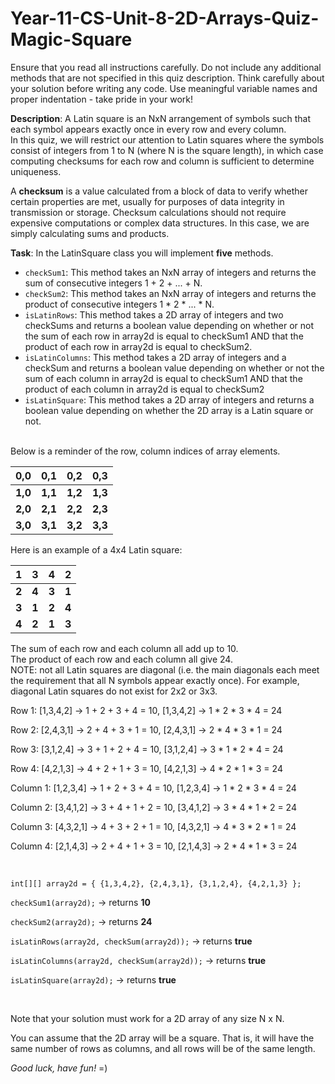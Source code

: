 # Year-11-CS-Unit-8-2D-Arrays-Quiz-Magic-Square

Ensure that you read all instructions carefully. Do not include any additional methods that are not specified in this quiz description. Think carefully about your solution before writing any code. Use meaningful variable names and proper indentation - take pride in your work! 

<b>Description</b>: A Latin square is an NxN arrangement of symbols such that each symbol appears exactly once in every row and every column.<br>
In this quiz, we will restrict our attention to Latin squares where the symbols consist of integers from 1 to N (where N is the square length), in which case computing checksums for each row and column is sufficient to determine uniqueness.

A **checksum** is a value calculated from a block of data to verify whether certain properties are met, usually for purposes of data integrity in transmission or storage. Checksum calculations should not require expensive computations or complex data structures. In this case, we are simply calculating sums and products.

<b>Task</b>: In the LatinSquare class you will implement <b>five</b> methods.
* `checkSum1`: This method takes an NxN array of integers and returns the sum of consecutive integers 1 + 2 + ... + N.
* `checkSum2`: This method takes an NxN array of integers and returns the product of consecutive integers 1 * 2 * ... * N.
* `isLatinRows`: This method takes a 2D array of integers and two checkSums and returns a boolean value depending on whether or not the sum of each row in array2d is equal to checkSum1 AND that the product of each row in array2d is equal to checkSum2.
* `isLatinColumns`: This method takes a 2D array of integers and a checkSum and returns a boolean value depending on whether or not the sum of each column in array2d is equal to checkSum1 AND that the product of each column in array2d is equal to checkSum2
* `isLatinSquare`: This method takes a 2D array of integers and returns a boolean value depending on whether the 2D array is a Latin square or not. 

<br>Below is a reminder of the row, column indices of array elements.

| 0,0     | 0,1     | 0,2     | 0,3     |
|---------|---------|---------|---------|
| **1,0** | **1,1** | **1,2** | **1,3** |
| **2,0** | **2,1** | **2,2** | **2,3** |
| **3,0** | **3,1** | **3,2** | **3,3** |

Here is an example of a 4x4 Latin square:

| 1   | 3 | 4     | 2     |
|-----|---|-------|-------|
| **2** | **4** | **3** | **1** |
| **3** | **1** | **2** | **4** |
| **4** | **2** | **1** | **3** |

The sum of each row and each column all add up to 10.<br>
The product of each row and each column all give 24.<br>
NOTE: not all Latin squares are diagonal (i.e. the main diagonals each meet the requirement that all N symbols appear exactly once). For example, diagonal Latin squares do not exist for 2x2 or 3x3. 


Row 1: [1,3,4,2] → 1 + 2 + 3 + 4 = 10, [1,3,4,2] → 1 * 2 * 3 * 4 = 24

Row 2: [2,4,3,1] → 2 + 4 + 3 + 1 = 10, [2,4,3,1] → 2 * 4 * 3 * 1 = 24

Row 3: [3,1,2,4] → 3 + 1 + 2 + 4 = 10, [3,1,2,4] → 3 * 1 * 2 * 4 = 24

Row 4: [4,2,1,3] → 4 + 2 + 1 + 3 = 10, [4,2,1,3] → 4 * 2 * 1 * 3 = 24

Column 1: [1,2,3,4] → 1 + 2 + 3 + 4 = 10, [1,2,3,4] → 1 * 2 * 3 * 4 = 24

Column 2: [3,4,1,2] → 3 + 4 + 1 + 2 = 10, [3,4,1,2] → 3 * 4 * 1 * 2 = 24

Column 3: [4,3,2,1] → 4 + 3 + 2 + 1 = 10, [4,3,2,1] → 4 * 3 * 2 * 1 = 24

Column 4: [2,1,4,3] → 2 + 4 + 1 + 3 = 10, [2,1,4,3] → 2 * 4 * 1 * 3 = 24

<br>

`int[][] array2d = { {1,3,4,2}, {2,4,3,1}, {3,1,2,4}, {4,2,1,3} };`

`checkSum1(array2d);` → returns <b>10</b>

`checkSum2(array2d);` → returns <b>24</b>

`isLatinRows(array2d, checkSum(array2d));` → returns <b>true</b>

`isLatinColumns(array2d, checkSum(array2d));` → returns <b>true</b>

`isLatinSquare(array2d);` → returns <b>true</b>

<br>

Note that your solution must work for a 2D array of any size N x N.

You can assume that the 2D array will be a square. That is, it will have the same number of rows as columns, and all rows will be of the same length.

<i>Good luck, have fun! </i> =)
